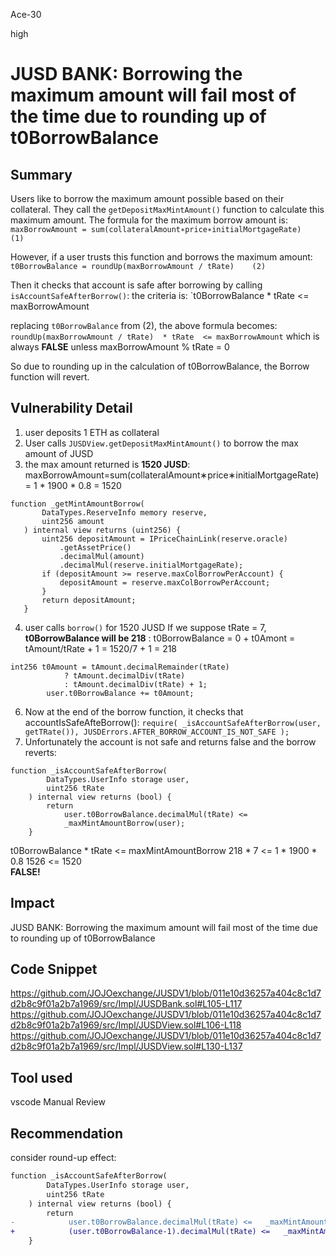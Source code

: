 Ace-30

high

# JUSD BANK: Borrowing the maximum amount will fail most of the time due to rounding up of t0BorrowBalance

## Summary
Users like to borrow the maximum amount possible based on their collateral. They call the `getDepositMaxMintAmount()` function to calculate this maximum amount.
The formula for the maximum borrow amount is:
`maxBorrowAmount = sum(collateralAmount∗price∗initialMortgageRate)   (1)`

However, if a user trusts this function and borrows the maximum amount:
`t0BorrowBalance = roundUp(maxBorrowAmount / tRate)    (2)`

Then it checks that account is safe after borrowing by calling `isAccountSafeAfterBorrow()`:
the criteria is:
`t0BorrowBalance * tRate <= maxBorrowAmount

replacing `t0BorrowBalance` from (2), the above formula becomes:
`roundUp(maxBorrowAmount / tRate)  * tRate  <= maxBorrowAmount`
which is always **FALSE** unless maxBorrowAmount % tRate = 0

So due to rounding up in the calculation of t0BorrowBalance, the Borrow function will revert.


## Vulnerability Detail
1. user deposits 1 ETH as collateral
2. User calls `JUSDView.getDepositMaxMintAmount()` to borrow the max amount of JUSD
3. the max amount returned is **1520 JUSD**:
  maxBorrowAmount=sum(collateralAmount∗price∗initialMortgageRate)
                                  = 1 * 1900 * 0.8 = 1520
 ```solidity
function _getMintAmountBorrow(
        DataTypes.ReserveInfo memory reserve,
        uint256 amount
    ) internal view returns (uint256) {
        uint256 depositAmount = IPriceChainLink(reserve.oracle)
            .getAssetPrice()
            .decimalMul(amount)
            .decimalMul(reserve.initialMortgageRate);
        if (depositAmount >= reserve.maxColBorrowPerAccount) { 
            depositAmount = reserve.maxColBorrowPerAccount; 
        }
        return depositAmount;
    }
```
4. user calls `borrow()` for 1520 JUSD
  If we suppose tRate = 7, **t0BorrowBalance will be 218** :
    t0BorrowBalance = 0 + t0Amont = tAmount/tRate + 1 = 1520/7 + 1 = 218
```solidity
int256 t0Amount = tAmount.decimalRemainder(tRate)
            ? tAmount.decimalDiv(tRate)
            : tAmount.decimalDiv(tRate) + 1;
        user.t0BorrowBalance += t0Amount;
```

6. Now at the end of the borrow function, it checks that accountIsSafeAfteBorrow():
`require(
            _isAccountSafeAfterBorrow(user, getTRate()),
            JUSDErrors.AFTER_BORROW_ACCOUNT_IS_NOT_SAFE
        );`
7. Unfortunately the account is not safe and returns false and the borrow reverts:
```solidity
function _isAccountSafeAfterBorrow(
        DataTypes.UserInfo storage user,
        uint256 tRate
    ) internal view returns (bool) {
        return
            user.t0BorrowBalance.decimalMul(tRate) <=
            _maxMintAmountBorrow(user);
    }

```
  t0BorrowBalance * tRate <= maxMintAmountBorrow
  218 * 7  <= 1 * 1900 * 0.8
  1526 <= 1520   
  **FALSE!**
  

## Impact
JUSD BANK: Borrowing the maximum amount will fail most of the time due to rounding up of t0BorrowBalance

## Code Snippet
https://github.com/JOJOexchange/JUSDV1/blob/011e10d36257a404c8c1d7d2b8c9f01a2b7a1969/src/Impl/JUSDBank.sol#L105-L117
https://github.com/JOJOexchange/JUSDV1/blob/011e10d36257a404c8c1d7d2b8c9f01a2b7a1969/src/Impl/JUSDView.sol#L106-L118
https://github.com/JOJOexchange/JUSDV1/blob/011e10d36257a404c8c1d7d2b8c9f01a2b7a1969/src/Impl/JUSDView.sol#L130-L137

## Tool used
vscode
Manual Review

## Recommendation
consider round-up effect:
```diff
function _isAccountSafeAfterBorrow(
        DataTypes.UserInfo storage user,
        uint256 tRate
    ) internal view returns (bool) {
        return
-            user.t0BorrowBalance.decimalMul(tRate) <=   _maxMintAmountBorrow(user);
+            (user.t0BorrowBalance-1).decimalMul(tRate) <=   _maxMintAmountBorrow(user);
    }

```